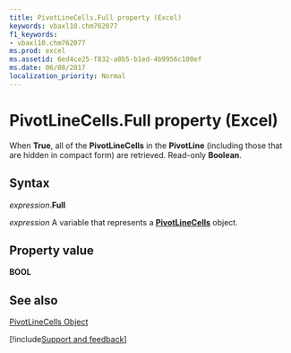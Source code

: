 ```yaml
---
title: PivotLineCells.Full property (Excel)
keywords: vbaxl10.chm762077
f1_keywords:
- vbaxl10.chm762077
ms.prod: excel
ms.assetid: 6ed4ce25-f832-a0b5-b1ed-4b9956c100ef
ms.date: 06/08/2017
localization_priority: Normal
---
```



# PivotLineCells.Full property (Excel)

When  **True**, all of the  **PivotLineCells** in the **PivotLine** (including those that are hidden in compact form) are retrieved. Read-only **Boolean**.


## Syntax

_expression_.**Full**

_expression_ A variable that represents a **[PivotLineCells](Excel.PivotLineCells.md)** object.


## Property value

 **BOOL**


## See also


[PivotLineCells Object](Excel.PivotLineCells.md)

[!include[Support and feedback](~/includes/feedback-boilerplate.md)]